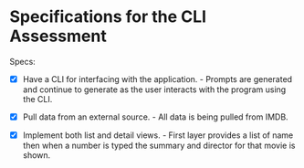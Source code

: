 # Specifications for the CLI Assessment

Specs:
- [x] Have a CLI for interfacing with the application. - Prompts are generated and continue to generate as the user interacts with the program using the CLI.

- [x] Pull data from an external source. - All data is being pulled from IMDB.

- [X] Implement both list and detail views. - First layer provides a list of name then when a number is typed the summary and director for that movie is shown.

